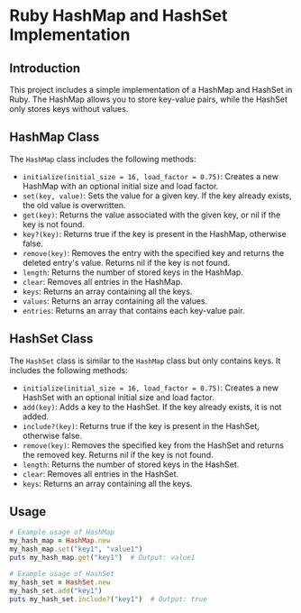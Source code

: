 # Ruby HashMap and HashSet Implementation

## Introduction

This project includes a simple implementation of a HashMap and HashSet in Ruby. The HashMap allows you to store key-value pairs, while the HashSet only stores keys without values.

## HashMap Class

The `HashMap` class includes the following methods:

- `initialize(initial_size = 16, load_factor = 0.75)`: Creates a new HashMap with an optional initial size and load factor.
- `set(key, value)`: Sets the value for a given key. If the key already exists, the old value is overwritten.
- `get(key)`: Returns the value associated with the given key, or nil if the key is not found.
- `key?(key)`: Returns true if the key is present in the HashMap, otherwise false.
- `remove(key)`: Removes the entry with the specified key and returns the deleted entry's value. Returns nil if the key is not found.
- `length`: Returns the number of stored keys in the HashMap.
- `clear`: Removes all entries in the HashMap.
- `keys`: Returns an array containing all the keys.
- `values`: Returns an array containing all the values.
- `entries`: Returns an array that contains each key-value pair.

## HashSet Class

The `HashSet` class is similar to the `HashMap` class but only contains keys. It includes the following methods:

- `initialize(initial_size = 16, load_factor = 0.75)`: Creates a new HashSet with an optional initial size and load factor.
- `add(key)`: Adds a key to the HashSet. If the key already exists, it is not added.
- `include?(key)`: Returns true if the key is present in the HashSet, otherwise false.
- `remove(key)`: Removes the specified key from the HashSet and returns the removed key. Returns nil if the key is not found.
- `length`: Returns the number of stored keys in the HashSet.
- `clear`: Removes all entries in the HashSet.
- `keys`: Returns an array containing all the keys.

## Usage

```ruby
# Example usage of HashMap
my_hash_map = HashMap.new
my_hash_map.set("key1", "value1")
puts my_hash_map.get("key1")  # Output: value1

# Example usage of HashSet
my_hash_set = HashSet.new
my_hash_set.add("key1")
puts my_hash_set.include?("key1")  # Output: true
```
